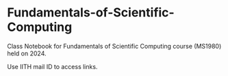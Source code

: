 # Fundamentals-of-Scientific-Computing
Class Notebook for Fundamentals of Scientific Computing course (MS1980) held on 2024. 

Use IITH mail ID to access links.
